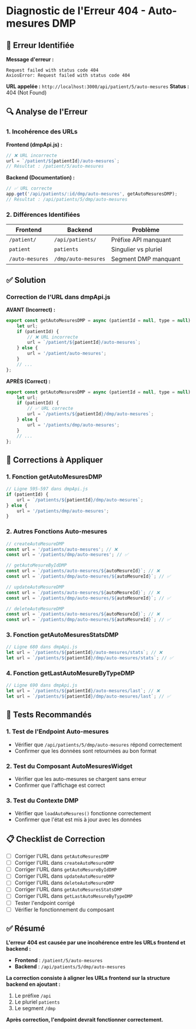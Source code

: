 # Diagnostic de l'Erreur 404 - Auto-mesures DMP

## 🚨 Erreur Identifiée

**Message d'erreur :**
```
Request failed with status code 404
AxiosError: Request failed with status code 404
```

**URL appelée :** `http://localhost:3000/api/patient/5/auto-mesures`
**Status :** 404 (Not Found)

## 🔍 Analyse de l'Erreur

### 1. **Incohérence des URLs**

**Frontend (dmpApi.js) :**
```javascript
// ❌ URL incorrecte
url = `/patient/${patientId}/auto-mesures`;
// Résultat : /patient/5/auto-mesures
```

**Backend (Documentation) :**
```javascript
// ✅ URL correcte
app.get('/api/patients/:id/dmp/auto-mesures', getAutoMesuresDMP);
// Résultat : /api/patients/5/dmp/auto-mesures
```

### 2. **Différences Identifiées**

| Frontend | Backend | Problème |
|----------|---------|----------|
| `/patient/` | `/api/patients/` | Préfixe API manquant |
| `patient` | `patients` | Singulier vs pluriel |
| `/auto-mesures` | `/dmp/auto-mesures` | Segment DMP manquant |

## ✅ Solution

### **Correction de l'URL dans dmpApi.js**

**AVANT (Incorrect) :**
```javascript
export const getAutoMesuresDMP = async (patientId = null, type = null) => {
    let url;
    if (patientId) {
        // ❌ URL incorrecte
        url = `/patient/${patientId}/auto-mesures`;
    } else {
        url = '/patient/auto-mesures';
    }
    // ...
};
```

**APRÈS (Correct) :**
```javascript
export const getAutoMesuresDMP = async (patientId = null, type = null) => {
    let url;
    if (patientId) {
        // ✅ URL correcte
        url = `/patients/${patientId}/dmp/auto-mesures`;
    } else {
        url = '/patients/dmp/auto-mesures';
    }
    // ...
};
```

## 🔧 Corrections à Appliquer

### 1. **Fonction getAutoMesuresDMP**
```javascript
// Ligne 595-597 dans dmpApi.js
if (patientId) {
    url = `/patients/${patientId}/dmp/auto-mesures`;
} else {
    url = '/patients/dmp/auto-mesures';
}
```

### 2. **Autres Fonctions Auto-mesures**
```javascript
// createAutoMesureDMP
const url = '/patients/auto-mesures'; // ❌
const url = '/patients/dmp/auto-mesures'; // ✅

// getAutoMesureByIdDMP
const url = `/patients/auto-mesures/${autoMesureId}`; // ❌
const url = `/patients/dmp/auto-mesures/${autoMesureId}`; // ✅

// updateAutoMesureDMP
const url = `/patients/auto-mesures/${autoMesureId}`; // ❌
const url = `/patients/dmp/auto-mesures/${autoMesureId}`; // ✅

// deleteAutoMesureDMP
const url = `/patients/auto-mesures/${autoMesureId}`; // ❌
const url = `/patients/dmp/auto-mesures/${autoMesureId}`; // ✅
```

### 3. **Fonction getAutoMesuresStatsDMP**
```javascript
// Ligne 680 dans dmpApi.js
let url = `/patients/${patientId}/auto-mesures/stats`; // ❌
let url = `/patients/${patientId}/dmp/auto-mesures/stats`; // ✅
```

### 4. **Fonction getLastAutoMesureByTypeDMP**
```javascript
// Ligne 690 dans dmpApi.js
let url = `/patients/${patientId}/auto-mesures/last`; // ❌
let url = `/patients/${patientId}/dmp/auto-mesures/last`; // ✅
```

## 🚀 Tests Recommandés

### 1. **Test de l'Endpoint Auto-mesures**
- Vérifier que `/api/patients/5/dmp/auto-mesures` répond correctement
- Confirmer que les données sont retournées au bon format

### 2. **Test du Composant AutoMesuresWidget**
- Vérifier que les auto-mesures se chargent sans erreur
- Confirmer que l'affichage est correct

### 3. **Test du Contexte DMP**
- Vérifier que `loadAutoMesures()` fonctionne correctement
- Confirmer que l'état est mis à jour avec les données

## 📋 Checklist de Correction

- [ ] Corriger l'URL dans `getAutoMesuresDMP`
- [ ] Corriger l'URL dans `createAutoMesureDMP`
- [ ] Corriger l'URL dans `getAutoMesureByIdDMP`
- [ ] Corriger l'URL dans `updateAutoMesureDMP`
- [ ] Corriger l'URL dans `deleteAutoMesureDMP`
- [ ] Corriger l'URL dans `getAutoMesuresStatsDMP`
- [ ] Corriger l'URL dans `getLastAutoMesureByTypeDMP`
- [ ] Tester l'endpoint corrigé
- [ ] Vérifier le fonctionnement du composant

## ✅ Résumé

**L'erreur 404 est causée par une incohérence entre les URLs frontend et backend :**

- **Frontend** : `/patient/5/auto-mesures`
- **Backend** : `/api/patients/5/dmp/auto-mesures`

**La correction consiste à aligner les URLs frontend sur la structure backend en ajoutant :**
1. Le préfixe `/api`
2. Le pluriel `patients`
3. Le segment `/dmp`

**Après correction, l'endpoint devrait fonctionner correctement.**
